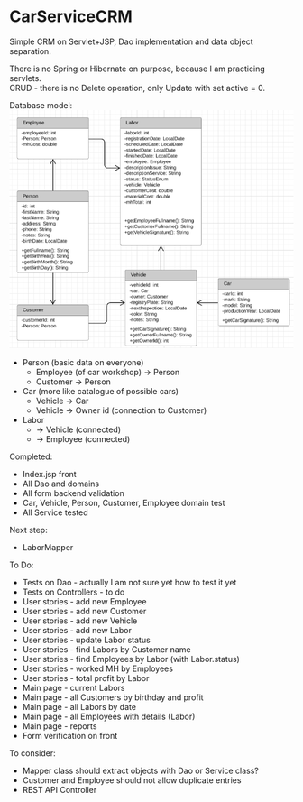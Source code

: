 # CarServiceCRM

<p>Simple CRM on Servlet+JSP, Dao implementation and data object separation.</p> 
<p>There is no Spring or Hibernate on purpose, because I am practicing servlets.<br/>
CRUD - there is no Delete operation, only Update with set active = 0.</p>

Database model:
![Class diagram](https://github.com/PawelDabrowski83/CarServiceCRM/blob/master/class-diagram-v2.png)
<ul>
<li>Person (basic data on everyone)<ul></li>
<li>Employee (of car workshop) -> Person</li>
<li>Customer -> Person</li>
</ul>
<li>Car (more like catalogue of possible cars)<ul>
<li>Vehicle -> Car</li>
<li>Vehicle -> Owner id (connection to Customer)</li></ul></li>
<li>Labor<ul>
<li>-> Vehicle (connected)</li>
<li>-> Employee (connected)</li></ul></li>
</ul>

Completed:
* Index.jsp front
* All Dao and domains
* All form backend validation
* Car, Vehicle, Person, Customer, Employee domain test
* All Service tested

Next step:
* LaborMapper

To Do:
* Tests on Dao - actually I am not sure yet how to test it yet
* Tests on Controllers - to do
* User stories - add new Employee
* User stories - add new Customer
* User stories - add new Vehicle
* User stories - add new Labor
* User stories - update Labor status
* User stories - find Labors by Customer name
* User stories - find Employees by Labor (with Labor.status)
* User stories - worked MH by Employees
* User stories - total profit by Labor
* Main page - current Labors
* Main page - all Customers by birthday and profit
* Main page - all Labors by date
* Main page - all Employees with details (Labor)
* Main page - reports
* Form verification on front


To consider:
* Mapper class should extract objects with Dao or Service class?
* Customer and Employee should not allow duplicate entries
* REST API Controller
